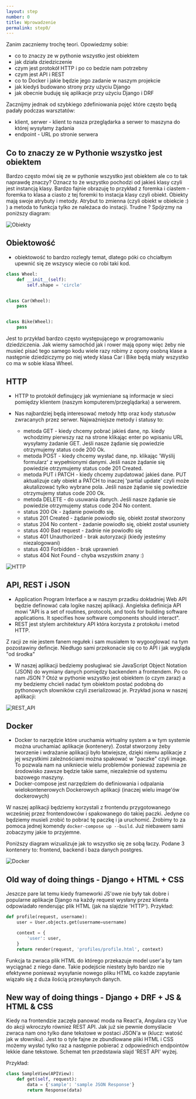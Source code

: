 ```yaml
---
layout: step
number: 0
title: Wprowadzenie
permalink: step0/
---
```


Zanim zaczniemy trochę teori. Opowiedzmy sobie:

- co to znaczy ze w pythonie wszystko jest obiektem
- jak działa dziedziczenie
- czym jest protokół HTTP i po co bedzie nam potrzebny
- czym jest API i REST
- co to Docker i jakie będzie jego zadanie w naszym projekcie
- jak kiedyś budowano strony przy użyciu Django
- jak obecnie buduję się aplikacje przy użyciu Django i DRF 

Zacznijmy jednak od szybkiego zdefiniowania pojęć które często będą padały podczas warsztatów:

- klient, serwer - klient to nasza przeglądarka a serwer to maszyna do której wysyłamy żądania 
- endpoint - URL po stronie serwera 


## Co to znaczy ze w Pythonie wszystko jest obiektem

Bardzo często mówi się ze w pythonie wszystko jest obiektem ale co to tak naprawdę znaczy? Oznacz to że wszystko pochodzi od jakieś klasy czyli jest instancją klasy. Bardzo fajnie obrazuję to przykład z foremka i ciastem - foremka to klasa a ciasto z tej foremki to instacja klasy czyli obiekt. Obiekty mają swoje atrybuty i metody. Atrybut to zmienna (czyli obiekt w obiekcie :) ) a metoda to funkcja tylko ze należaca do instacji. Trudne ? Spójrzmy na poniższy diagram:

![Obiekty](../assets/step0-objects.png)



## Obiektowość

- obiektowość to bardzo rozległy temat, dlatego póki co chciałbym upewnić się ze wszyscy wiecie co robi taki kod.

```python
class Wheel:
    def __init__(self):
        self.shape = 'circle' 


class Car(Wheel):
    pass


class Bike(Wheel):
    pass
```

Jest to przykład bardzo często występującego w programowaniu dziedziczenia. Jak wiemy samochód jak i rower mają opony więc żeby nie musieć pisać tego samego kodu wiele razy robimy z opony osobną klase a następnie dziedziczymy po niej wtedy klasa Car i Bike będą miały wszystko co ma w sobie klasa Wheel. 


## HTTP 

- HTTP to protokół definujący jak wymieniane są informacje w sieci pomiędzy klientem (naszym komputerem/przeglądarka) a serwerem.


- Nas najbardziej będą interesować metody http oraz kody statusów zwracanych przez serwer. Najważniejsze metody i statusy to:
  
    - metoda GET - kiedy chcemy pobrać jakieś dane, np. kiedy wchodzimy pierwszy raz na strone klikając enter po wpisaniu URL wysyłamy żadanie GET. Jeśli nasze żądanie się powiedzie otrzymujemy status code 200 Ok. 
    - metoda POST - kiedy chcemy wysłać dane, np. klikając 'Wyślij formularz' z wypełnionymi danymi. Jeśli nasze żądanie się powiedzie otrzymujemy status code 201 Created.
    - metoda PUT i PATCH - kiedy chcemy zupdatować jakieś dane. PUT aktualizuje cały obiekt a PATCH to inaczej 'partial update' czyli może akutalizować tylko wybrane pola. Jeśli nasze żądanie się powiedzie otrzymujemy status code 200 Ok.
    - metoda DELETE - do usuwania danych. Jeśli nasze żądanie sie powiedzie otrzymujemy status code 204 No content.
    - status 200 Ok - żądanie powiodło się. 
    - status 201 Created - żądanie powiodło się, obiekt został stworzony 
    - status 204 No content - żadanie powiodło się, obiekt został usuniety
    - status 400 Bad request - żadnie nie powiodło się
    - status 401 Unauthorized - brak autoryzacji (kiedy jesteśmy niezalogowani)
    - status 403 Forbidden - brak uprawnień
    - status 404 Not Found - chyba wszystkim znany :) 
    
![HTTP](../assets/step0-http.png)
      
## API, REST i JSON

- Application Program Interface a w naszym przadku dokładniej Web API będzie definować cała logike naszej aplikacji. Angielska definicja API mowi "API is a set of routines, protocols, and tools for building software applications. It specifies how software components should interact".
- REST jest stylem architektury API która korzysta z protokołu i metod HTTP.

Z racji ze nie jestem fanem regułek i sam musiałem to wygooglować na tym pozostawiny defincje. Niedługo sami przekonacie się co to API i jak wygląda "od środka"

- W naszej aplikacji bedziemy posługiwać sie JavaScript Object Notation (JSON) do wymiany danych pomiędzy backendem a frontendem. Po co nam JSON ? Otóż w pythonie wszystko jest obiektem (o czym zaraz) a my bedziemy chcieli nadać tym obiektom postać podobną do pythonowych słowników czyli zserializować je. Przykład jsona w naszej aplikacji:

![REST_API](../assets/step0-restapi.png)

## Docker

- Docker to narzędzie które uruchamia wirtualny system a w tym systemie można uruchamiać aplikacje (kontenery). Został stworzony żeby tworzenie i wdrażanie aplikacji było łatwiejsze, dzięki niemu aplikacje z jej wszystkimi zależnościami można spakować w "paczke" czyli image. To pozwala nam na unikniecie wielu problemów ponieważ zapewnia ze środowisko zawsze będzie takie same, niezależnie od systemu bazowego maszyny.   
- Docker-compose jest narzędziem do definiowania i odpalania wielokontenerowych Dockerowych aplikacji (inaczej wielu image'ów dockerowych)

W naszej aplikacji będziemy korzystali z frontendu przygotowanego wcześniej przez frontendowców i spakowanego do takiej paczki. Jedyne co będziemy musieli zrobić to pobrać tę paczkę i ja uruchomić. Zrobimy to za pomoca jednej komendy `docker-compose up --build`. Już niebawem sami zobaczymy jakie to przyjemne.


Poniższy diagram wizualizuje jak to wszystko się ze sobą łaczy. Podane 3 kontenery to: frontend, backend i baza danych postgres.

![Docker](../assets/step0-docker.png)


## Old way of doing things - Django + HTML + CSS

Jeszcze pare lat temu kiedy frameworki JS'owe nie były tak dobre i popularne aplikacje Django na każdy request wysłany przez klienta odpowiadało renderując plik HTML (jak na slajdzie 'HTTP'). Przykład:

```python
def profile(request, username):
    user = User.objects.get(username=username)

    context = {
        'user': user,
    }
    return render(request, 'profiles/profile.html', context)
```

Funkcja ta zwraca plik HTML do którego przekazuje model user'a by tam wyciągnać z niego dane. Takie podejście niestety było bardzo nie efektywne ponieważ wysyłanie nowego pliku HTML co każde zapytanie wiązało się z duża ilością przesyłanych danych.  

## New way of doing things - Django + DRF + JS & HTML & CSS

Kiedy na frontendzie zaczęła panować moda na React'a, Angulara czy Vue do akcji wkroczyło również REST API. Jak już sie pewnie domyślacie zwraca nam ono tylko dane tekstowe w postaci JSON'a w (klucz: watość jak w słowniku). Jest to o tyle fajne ze zbundlowane pliki HTML i CSS możemy wysłać tylko raz a następnie pobierać z odpowiednich endpointów lekkie dane tekstowe. Schemat ten przedstawia slajd 'REST API' wyżej.

Przykład:

```python
class SampleView(APIView):
    def get(self, request):
        data = {'sample': 'sample JSON Response'}
        return Response(data)
``` 
